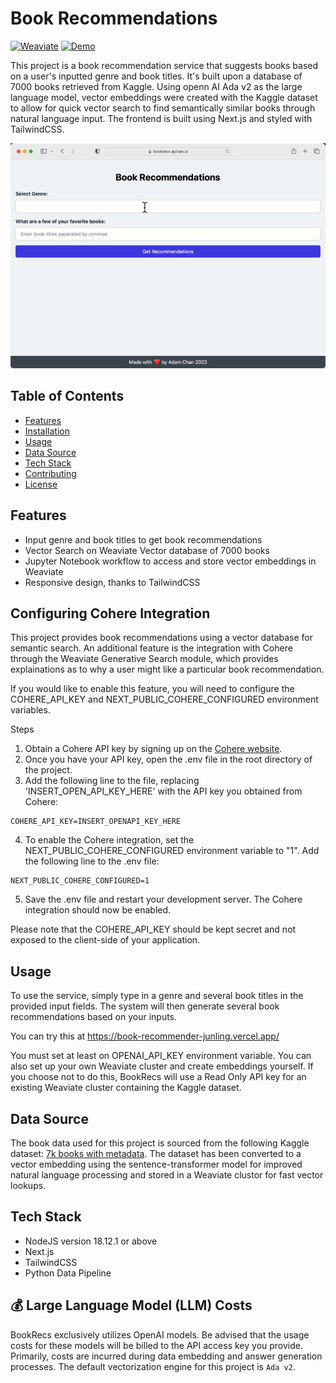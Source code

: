 # Book Recommendations

[![Weaviate](https://img.shields.io/static/v1?label=powered%20by&message=Weaviate%20%E2%9D%A4&color=green&style=flat-square)](https://weaviate.io/)
[![Demo](https://img.shields.io/badge/Check%20out%20the%20demo!-yellow?&style=flat-square&logo=react&logoColor=white)](https://book-recommender-junling.vercel.app/)

This project is a book recommendation service that suggests books based on a user's inputted genre and book titles. It's built upon a database of 7000 books retrieved from Kaggle. Using openn AI Ada v2 as the large language model, vector embeddings were created with the Kaggle dataset to allow for quick vector search to find semantically similar books through natural language input. The frontend is built using Next.js and styled with TailwindCSS.

![Project Screenshot](/BookRecs.gif)

## Table of Contents

- [Features](#features)
- [Installation](#installation)
- [Usage](#usage)
- [Data Source](#data-source)
- [Tech Stack](#tech-stack)
- [Contributing](#contributing)
- [License](#license)

## Features

- Input genre and book titles to get book recommendations
- Vector Search on Weaviate Vector database of 7000 books
- Jupyter Notebook workflow to access and store vector embeddings in Weaviate
- Responsive design, thanks to TailwindCSS

## Configuring Cohere Integration

This project provides book recommendations using a vector database for semantic search. An additional feature is the integration with Cohere through the Weaviate Generative Search module, which provides explainations as to why a user might like a particular book recommendation.

If you would like to enable this feature, you will need to configure the COHERE_API_KEY and NEXT_PUBLIC_COHERE_CONFIGURED environment variables.

Steps

1. Obtain a Cohere API key by signing up on the [Cohere website](https://cohere.com).
2. Once you have your API key, open the .env file in the root directory of the project.
3. Add the following line to the file, replacing 'INSERT_OPEN_API_KEY_HERE' with the API key you obtained from Cohere:

```
COHERE_API_KEY=INSERT_OPENAPI_KEY_HERE
```

4. To enable the Cohere integration, set the NEXT_PUBLIC_COHERE_CONFIGURED environment variable to "1". Add the following line to the .env file:

```
NEXT_PUBLIC_COHERE_CONFIGURED=1
```

5. Save the .env file and restart your development server. The Cohere integration should now be enabled.

Please note that the COHERE_API_KEY should be kept secret and not exposed to the client-side of your application.

## Usage

To use the service, simply type in a genre and several book titles in the provided input fields. The system will then generate several book recommendations based on your inputs.

You can try this at https://book-recommender-junling.vercel.app/

You must set at least on OPENAI_API_KEY environment variable. You can also set up your own Weaviate cluster and create embeddings yourself. If you choose not to do this, BookRecs will use a Read Only API key for an existing Weaviate cluster containing the Kaggle dataset.

## Data Source

The book data used for this project is sourced from the following Kaggle dataset: [7k books with metadata](https://www.kaggle.com/datasets/dylanjcastillo/7k-books-with-metadata). The dataset has been converted to a vector embedding using the sentence-transformer model for improved natural language processing and stored in a Weaviate clustor for fast vector lookups.

## Tech Stack

- NodeJS version 18.12.1 or above
- Next.js
- TailwindCSS
- Python Data Pipeline


## 💰 Large Language Model (LLM) Costs

BookRecs exclusively utilizes OpenAI models. Be advised that the usage costs for these models will be billed to the API access key you provide. Primarily, costs are incurred during data embedding and answer generation processes. The default vectorization engine for this project is `Ada v2`.

